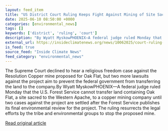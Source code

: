 ```yaml
---
layout: feed_item
title: "US District Court Ruling Keeps Fight Against Mining of Site Sacred to Western Apache Alive"
date: 2025-06-10 08:50:00 +0000
categories: [environmental_news]
tags: []
keywords: ['district', 'ruling', 'court']
description: "By Wyatt MyskowPHOENIX—A federal judge ruled Monday that the U"
external_url: https://insideclimatenews.org/news/10062025/court-ruling-keeps-fight-against-mining-oak-flat-alive/
is_feed: true
source_feed: "Inside Climate News"
feed_category: "environmental_news"
---
```


The Supreme Court declined to hear a religious freedom case against the Resolution Copper mine proposed for Oak Flat, but two more lawsuits against the project aim to prevent the federal government from transferring the land to the company.By Wyatt MyskowPHOENIX—A federal judge ruled Monday that the U.S. Forest Service cannot transfer land containing Oak Flat, a site sacred to the Western Apache, to a copper mining company until two cases against the project are settled after the Forest Service publishes its final environmental review for the project. The ruling resurrects the legal efforts by the tribe and environmental groups to stop the proposed mine.

[Read original article](https://insideclimatenews.org/news/10062025/court-ruling-keeps-fight-against-mining-oak-flat-alive/)
